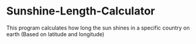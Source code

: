 # Sunshine-Length-Calculator
This program calculates how long the sun shines in a specific country on earth (Based on latitude and longitude)
